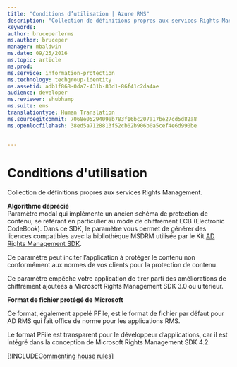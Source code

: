 ```yaml
---
title: "Conditions d’utilisation | Azure RMS"
description: "Collection de définitions propres aux services Rights Management."
keywords: 
author: bruceperlerms
ms.author: bruceper
manager: mbaldwin
ms.date: 09/25/2016
ms.topic: article
ms.prod: 
ms.service: information-protection
ms.technology: techgroup-identity
ms.assetid: adb1f868-0da7-431b-83d1-86f41c2da4ae
audience: developer
ms.reviewer: shubhamp
ms.suite: ems
translationtype: Human Translation
ms.sourcegitcommit: 7068e0529409eb783f16bc207a17be27cd5d82a8
ms.openlocfilehash: 38ed5a7128813f52cb62b906b0a5cef4e6d990be


---
```


# <a name="terms"></a>Conditions d'utilisation

Collection de définitions propres aux services Rights Management.

**Algorithme déprécié**  
Paramètre modal qui implémente un ancien schéma de protection de contenu, se référant en particulier au mode de chiffrement ECB (Electronic CodeBook). Dans ce SDK, le paramètre vous permet de générer des licences compatibles avec la bibliothèque MSDRM utilisée par le Kit [AD Rights Management SDK](https://msdn.microsoft.com/library/windows/desktop/cc530379.aspx).

Ce paramètre peut inciter l’application à protéger le contenu non conformément aux normes de vos clients pour la protection de contenu.

Ce paramètre empêche votre application de tirer parti des améliorations de chiffrement ajoutées à Microsoft Rights Management SDK 3.0 ou ultérieur.

**Format de fichier protégé de Microsoft**

Ce format, également appelé PFile, est le format de fichier par défaut pour AD RMS qui fait office de norme pour les applications RMS.

Le format PFile est transparent pour le développeur d’applications, car il est intégré dans la conception de Microsoft Rights Management SDK 4.2.


[!INCLUDE[Commenting house rules](../includes/houserules.md)]


<!--HONumber=Jan17_HO1-->


